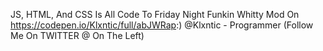 JS, HTML, And CSS Is All Code To Friday Night Funkin Whitty Mod On https://codepen.io/Klxntic/full/abJWRap:) 
@Klxntic - Programmer (Follow Me On TWITTER @ On The Left)


